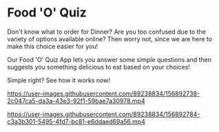 # Food 'O' Quiz

Don't know what to order for Dinner? Are you too confused due to the variety of options available online?
Then worry not, since we are here to make this choice easier for you!

Our Food 'O' Quiz App lets you answer some simple questions and then suggests you something delicious to eat based on your choices!

Simple right? See how it works now!

https://user-images.githubusercontent.com/89238834/156892738-2c047ca5-da3a-43e3-92f1-59bae7a30978.mp4



https://user-images.githubusercontent.com/89238834/156892784-c3a3b301-5495-4fd7-bc81-e6ddaed69a56.mp4





